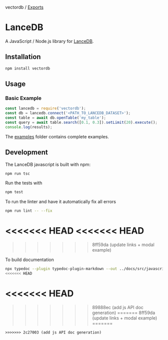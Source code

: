 vectordb / [Exports](modules.md)

# LanceDB

A JavaScript / Node.js library for [LanceDB](https://github.com/lancedb/lancedb).

## Installation

```bash
npm install vectordb
```

## Usage

### Basic Example

```javascript
const lancedb = require('vectordb');
const db = lancedb.connect('<PATH_TO_LANCEDB_DATASET>');
const table = await db.openTable('my_table');
const query = await table.search([0.1, 0.3]).setLimit(20).execute();
console.log(results);
```

The [examples](./examples) folder contains complete examples.

## Development

The LanceDB javascript is built with npm:

```bash
npm run tsc
```

Run the tests with

```bash
npm test
```

To run the linter and have it automatically fix all errors

```bash
npm run lint -- --fix
```
<<<<<<< HEAD
<<<<<<< HEAD
=======
>>>>>>> 8ff59da (update links + modal example)

To build documentation

```bash
npx typedoc --plugin typedoc-plugin-markdown --out ../docs/src/javascript src/index.ts
<<<<<<< HEAD
```
<<<<<<< HEAD
=======
>>>>>>> 89888ec (add js API doc generation)
=======
>>>>>>> 8ff59da (update links + modal example)
=======
```
>>>>>>> 2c27003 (add js API doc generation)
